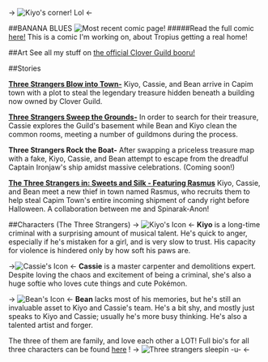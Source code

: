 -> ![Kiyo's corner!  Lol](https://files.catbox.moe/u68len.png) <-

##BANANA BLUES
![Most recent comic page!](https://cloverguild.com/booru/data/posts/1492_a72a050187da0042.png)
#####Read the full comic [here!](https://rentry.org/kcb-c1c)
This is a comic I'm working on, about Tropius getting a real home!  

##Art
See all my stuff on [the official Clover Guild booru!](https://cloverguild.com/booru/posts/query=kiyo-anon)

##Stories

[**Three Strangers Blow into Town-**](https://rentry.org/kcb-0) Kiyo, Cassie, and Bean arrive in Capim town with a plot to steal the legendary treasure hidden beneath a building now owned by Clover Guild. 

[**Three Strangers Sweep the Grounds-**](https://rentry.org/kcb-1) In order to search for their treasure,  Cassie explores the Guild's basement while Bean and Kiyo clean the common rooms, meeting a number of guildmons during the process.  

**Three Strangers Rock the Boat-**  After swapping a priceless treasure map with a fake, Kiyo, Cassie, and Bean attempt to escape from the dreadful Captain Ironjaw's ship amidst massive celebrations. (Coming soon!)

[**The Three Strangers in: Sweets and Silk - Featuring Rasmus**](https://rentry.org/kqkw98) Kiyo, Cassie, and Bean meet a new thief in town named Rasmus, who recruits them to help steal Capim Town's entire incoming shipment of candy right before Halloween.  A collaboration between me and Spinarak-Anon!


##Characters (The Three Strangers)
-> ![Kiyo's Icon](https://files.catbox.moe/p6pb8y.png) <-
**Kiyo** is a long-time criminal with a surprising amount of musical talent.  He's quick to anger, especially if he's mistaken for a girl, and is very slow to trust.  His capacity for violence is hindered only by how soft his paws are. 

->![Cassie's Icon](https://files.catbox.moe/kly1zr.png) <-
**Cassie** is a master carpenter and demolitions expert.  Despite loving the chaos and excitement of being a criminal, she's also a huge softie who loves cute things and cute Pokémon.  

-> ![Bean's Icon](https://files.catbox.moe/y33y1h.png)  <-
**Bean** lacks most of his memories, but he's still an invaluable asset to Kiyo and Cassie's team.  He's a bit shy, and mostly just speaks to Kiyo and Cassie; usually he's more busy thinking.  He's also a talented artist and forger. 

The three of them are family, and love each other a LOT!  Full bio's for all three characters can be found [here](https://rentry.org/kcb-01) !
-> ![Three strangers sleepin -u-](https://files.catbox.moe/gkorsy.png) <-